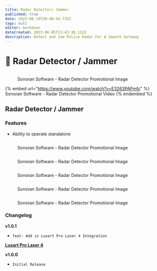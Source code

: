 ```yaml
---
title: Radar Detector/ Jammer
published: true
date: 2023-06-19T20:40:54.735Z
tags: null
editor: markdown
dateCreated: 2023-06-05T21:43:30.132Z
description: Detect and Jam Police Radar For A Smooth Getaway
---
```


# 📶 Radar Detector / Jammer

<figure><img src="../../radar-detector/main_promov2.png" alt=""><figcaption><p>Sonoran Software - Radar Detector Promotional Image</p></figcaption></figure>

{% embed url="https://www.youtube.com/watch?v=E3263PAPmfc" %}
Sonoran Software - Radar Detector Promotional Video
{% endembed %}

## Radar Detector / Jammer

### Features

* Ability to operate standalone    &#x20;

<figure><img src="../../radar-detector/in_game_prop.png" alt=""><figcaption><p>Sonoran Software - Radar Detector Promotional Image</p></figcaption></figure>

<figure><img src="../../radar-detector/real_time_textures.png" alt=""><figcaption><p>Sonoran Software - Radar Detector Promotional Image</p></figcaption></figure>

<figure><img src="../../radar-detector/highly_configurable.png" alt=""><figcaption><p>Sonoran Software - Radar Detector Promotional Image</p></figcaption></figure>

<figure><img src="../../radar-detector/translate.png" alt=""><figcaption><p>Sonoran Software - Radar Detector Promotional Image</p></figcaption></figure>

<figure><img src="../../radar-detector/auto-update-feature.png" alt=""><figcaption><p>Sonoran Software - Radar Detector Promotional Image</p></figcaption></figure>

### Changelog

**v1.0.1**

* `feat: Add in Luxart Pro Laser 4 Integration`

[**Luxart Pro Laser 4**](https://forum.cfx.re/t/luxart-pro-laser-4-lidar-resource/5081806)

**v1.0.0**

* `Initial Release`
